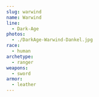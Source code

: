 ```yaml
---
slug: warwind
name: Warwind
line:
  - Dark-Age
photos:
  - ./DarkAge-Warwind-Dankel.jpg
race:
  - human
archetype:
  - ranger
weapons:
  - sword
armor:
  - leather
---
```

